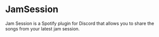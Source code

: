 # JamSession
Jam Session is a Spotify plugin for Discord that allows you to share the songs from your latest jam session.

